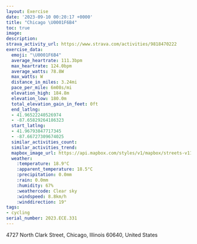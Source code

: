 ```yaml
---
layout: Exercise
date: '2023-09-10 00:20:17 +0000'
title: "Chicago \U0001F6B4"
toc: true
image:
description:
strava_activity_url: https://www.strava.com/activities/9818470222
exercise_data:
  emoji: "\U0001F6B4"
  average_heartrate: 111.3bpm
  max_heartrate: 124.0bpm
  average_watts: 78.8W
  max_watts: W
  distance_in_miles: 3.24mi
  pace_per_mile: 6m08s/mi
  elevation_high: 184.8m
  elevation_low: 180.0m
  total_elevation_gain_in_feet: 0ft
  end_latlng:
  - 41.96522240526974
  - -87.65829264186323
  start_latlng:
  - 41.96793847717345
  - -87.66727309674025
  similar_activities_count:
  similar_activities_trend:
  mapbox_image_url: https://api.mapbox.com/styles/v1/mapbox/streets-v11/static/path-5+787af2-1.0(q_d_GjpavOk%40BcD%5CyKj%40sCRuFj%40%7DBLgBP%7B%40%40_CLoCDyEIaAGiA%40_BCgEM%7BCRwELc%40HeCRmBTi%40FUAyAXuDh%40kAJe%40BGEAIEkAIcR%3Fw%40Do%40EeAAgA%40yBHQTIhIIH%3FHEDM%40OG_G%40aBB_%40JOTEn%40Ah%40%40tBCzBB%5EEjACnFGHC%40ICsABuCBSFMDEN%40i%40WAOAgC%40%7DCFa%40JIzACjFA%7CKMZ%40l%40Jh%40%3F~%40Cf%40MRAxHMf%40BvEIbF%3F%60DEvPEJDFPDxBDZFJLD%5C%40NBn%40%60%40XJf%40Dv%40%3F),pin-s-s+e5b22e(-87.66742,41.96873),pin-s-f+89ae00(-87.65889000000007,41.96599)/auto/800x800?access_token=pk.eyJ1Ijoiam9zaGJlY2ttYW4iLCJhIjoiY205eWR2aDd1MWZ6djJrbXc4a3M0bWZleiJ9.XiG9OWkNcZk2QzjJbxLB4A
  weather:
    :temperature: 18.9°C
    :apparent_temperature: 18.5°C
    :precipitation: 0.0mm
    :rain: 0.0mm
    :humidity: 67%
    :weathercode: Clear sky
    :windspeed: 8.8km/h
    :winddirection: 19°
tags:
- cycling
serial_number: 2023.ECE.331
---
```

4727 North Clark Street, Chicago, Illinois 60640, United States
